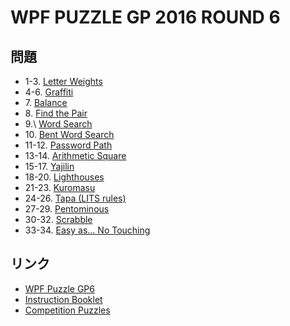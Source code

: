 # WPF PUZZLE GP 2016 ROUND 6

## 問題
- 1-3. [Letter Weights](../puzzle/letterweights.md)
- 4-6. [Graffiti](../puzzle/graffiti.md)
- 7\. [Balance](../puzzle/balance.md)
- 8\. [Find the Pair](../puzzle/findthepair.md)
- 9.\ [Word Search](../puzzle/wordsearch.md)
- 10\. [Bent Word Search](../puzzle/wordsearch-bent.md)
- 11-12. [Password Path](../puzzle/passwordpath.md)
- 13-14. [Arithmetic Square](../puzzle/arithmeticsquare.md)
- 15-17. [Yajilin](../puzzle/yajilin.md)
- 18-20. [Lighthouses](../puzzle/lighthouses.md)
- 21-23. [Kuromasu](../puzzle/kuromasu.md)
- 24-26. [Tapa (LITS rules)](../puzzle/tapa-lits.md)
- 27-29. [Pentominous](../puzzle/pentominous.md)
- 30-32. [Scrabble](../puzzle/scrabble.md)
- 33-34. [Easy as... No Touching](../puzzle/easyas-notouch.md)

## リンク
- [WPF Puzzle GP6](https://gp.worldpuzzle.org/content/wpf-puzzle-gp6-1)
- [Instruction Booklet](https://gp.worldpuzzle.org/content/instruction-booklet-44)
- [Competition Puzzles](https://gp.worldpuzzle.org/content/competition-puzzles-9)
